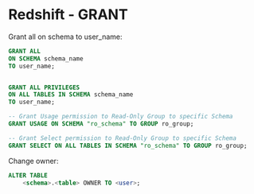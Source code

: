 # Redshift - GRANT

Grant all on schema to user\_name:

```sql
GRANT ALL
ON SCHEMA schema_name
TO user_name;


GRANT ALL PRIVILEGES
ON ALL TABLES IN SCHEMA schema_name
TO user_name;
```



```sql
-- Grant Usage permission to Read-Only Group to specific Schema
GRANT USAGE ON SCHEMA "ro_schema" TO GROUP ro_group;

-- Grant Select permission to Read-Only Group to specific Schema
GRANT SELECT ON ALL TABLES IN SCHEMA "ro_schema" TO GROUP ro_group;
```

Change owner:

```sql
ALTER TABLE
    <schema>.<table> OWNER TO <user>;
```



